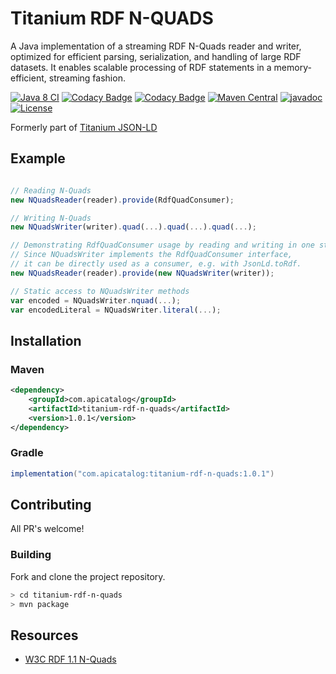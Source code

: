 # Titanium RDF N-QUADS

A Java implementation of a streaming RDF N-Quads reader and writer, optimized for efficient parsing, serialization, and handling of large RDF datasets. It enables scalable processing of RDF statements in a memory-efficient, streaming fashion.

[![Java 8 CI](https://github.com/filip26/titanium-rdf-n-quads/actions/workflows/java8-build.yml/badge.svg)](https://github.com/filip26/titanium-rdf-n-quads/actions/workflows/java8-build.yml)
[![Codacy Badge](https://app.codacy.com/project/badge/Grade/9b9b6b24ae1e468f93428c3d70fd59f2)](https://app.codacy.com/gh/filip26/titanium-rdf-n-quads/dashboard?utm_source=gh&utm_medium=referral&utm_content=&utm_campaign=Badge_grade)
[![Codacy Badge](https://app.codacy.com/project/badge/Coverage/9b9b6b24ae1e468f93428c3d70fd59f2)](https://app.codacy.com/gh/filip26/titanium-rdf-n-quads/dashboard?utm_source=gh&utm_medium=referral&utm_content=&utm_campaign=Badge_coverage)
[![Maven Central](https://img.shields.io/maven-central/v/com.apicatalog/titanium-rdf-n-quads.svg?label=Maven%20Central)](https://search.maven.org/search?q=g:com.apicatalog%20AND%20a:titanium-rdf-n-quads)
[![javadoc](https://javadoc.io/badge2/com.apicatalog/titanium-rdf-n-quads/javadoc.svg)](https://javadoc.io/doc/com.apicatalog/titanium-rdf-n-quads)
[![License](https://img.shields.io/badge/License-Apache%202.0-blue.svg)](https://opensource.org/licenses/Apache-2.0)

Formerly part of [Titanium JSON-LD](https://github.com/filip26/titanium-json-ld)

## Example

```javascript

// Reading N-Quads
new NQuadsReader(reader).provide(RdfQuadConsumer);

// Writing N-Quads
new NQuadsWriter(writer).quad(...).quad(...).quad(...);

// Demonstrating RdfQuadConsumer usage by reading and writing in one step
// Since NQuadsWriter implements the RdfQuadConsumer interface,
// it can be directly used as a consumer, e.g. with JsonLd.toRdf.
new NQuadsReader(reader).provide(new NQuadsWriter(writer));

// Static access to NQuadsWriter methods
var encoded = NQuadsWriter.nquad(...);
var encodedLiteral = NQuadsWriter.literal(...);

```

## Installation

### Maven

```xml
<dependency>
    <groupId>com.apicatalog</groupId>
    <artifactId>titanium-rdf-n-quads</artifactId>
    <version>1.0.1</version>
</dependency>
```

### Gradle

```gradle
implementation("com.apicatalog:titanium-rdf-n-quads:1.0.1")
```

## Contributing

All PR's welcome!


### Building

Fork and clone the project repository.

```bash
> cd titanium-rdf-n-quads
> mvn package
```


## Resources

* [W3C RDF 1.1 N-Quads](https://www.w3.org/TR/n-quads/)
